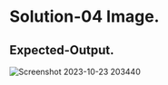 # Solution-04 Image.
## Expected-Output.
![Screenshot 2023-10-23 203440](https://github.com/Khush0031/pw-skills-full-stack-web-dev-assignment-solution/assets/121889921/41209d3c-2a1b-4ec2-95fb-2d50f263b19e)
